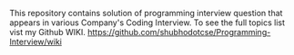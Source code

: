 This repository contains solution of programming interview question that appears in various Company's Coding Interview.
To see the full topics list vist my Github WIKI. https://github.com/shubhodotcse/Programming-Interview/wiki
